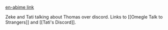 [en-abime link](https://www.en-abime.com/new-message-from-zeke)

Zeke and Tati talking about Thomas over discord. Links to [[Omegle Talk to Strangers]] and [[Tati's Discord]].